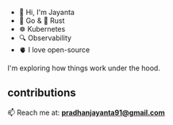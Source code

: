
- 👋 Hi, I'm Jayanta
- 🦫 Go & 🦀 Rust  
- ☸️ Kubernetes  
- 🔍 Observability  
- 🫀 I love open-source  

I'm exploring how things work under the hood.
## contributions
<picture>
  <source media="(prefers-color-scheme: dark)" srcset="https://raw.githubusercontent.com/platane/platane/output/github-contribution-grid-snake-dark.svg">
  <!-- <source media="(prefers-color-scheme: light)" srcset="https://raw.githubusercontent.com/platane/platane/output/github-contribution-grid-snake.svg">
  <img alt="github contribution grid snake animation" src="https://raw.githubusercontent.com/platane/platane/output/github-contribution-grid-snake.svg"> -->
</picture>

📫 Reach me at: **pradhanjayanta91@gmail.com**

